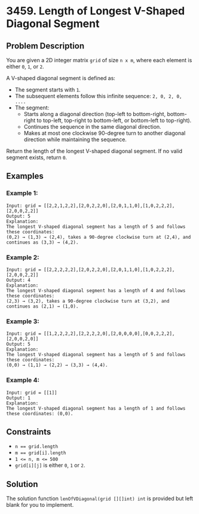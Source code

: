 # 3459. Length of Longest V-Shaped Diagonal Segment

## Problem Description

You are given a 2D integer matrix `grid` of size `n x m`, where each element is either `0`, `1`, or `2`.

A V-shaped diagonal segment is defined as:

- The segment starts with `1`.
- The subsequent elements follow this infinite sequence: `2, 0, 2, 0, ....`
- The segment:
  - Starts along a diagonal direction (top-left to bottom-right, bottom-right to top-left, top-right to bottom-left, or bottom-left to top-right).
  - Continues the sequence in the same diagonal direction.
  - Makes at most one clockwise 90-degree turn to another diagonal direction while maintaining the sequence.

Return the length of the longest V-shaped diagonal segment. If no valid segment exists, return `0`.

## Examples

### Example 1:
```
Input: grid = [[2,2,1,2,2],[2,0,2,2,0],[2,0,1,1,0],[1,0,2,2,2],[2,0,0,2,2]]
Output: 5
Explanation:
The longest V-shaped diagonal segment has a length of 5 and follows these coordinates: 
(0,2) → (1,3) → (2,4), takes a 90-degree clockwise turn at (2,4), and continues as (3,3) → (4,2).
```

### Example 2:
```
Input: grid = [[2,2,2,2,2],[2,0,2,2,0],[2,0,1,1,0],[1,0,2,2,2],[2,0,0,2,2]]
Output: 4
Explanation:
The longest V-shaped diagonal segment has a length of 4 and follows these coordinates: 
(2,3) → (3,2), takes a 90-degree clockwise turn at (3,2), and continues as (2,1) → (1,0).
```

### Example 3:
```
Input: grid = [[1,2,2,2,2],[2,2,2,2,0],[2,0,0,0,0],[0,0,2,2,2],[2,0,0,2,0]]
Output: 5
Explanation:
The longest V-shaped diagonal segment has a length of 5 and follows these coordinates: 
(0,0) → (1,1) → (2,2) → (3,3) → (4,4).
```

### Example 4:
```
Input: grid = [[1]]
Output: 1
Explanation:
The longest V-shaped diagonal segment has a length of 1 and follows these coordinates: (0,0).
```

## Constraints

- `n == grid.length`
- `m == grid[i].length`
- `1 <= n, m <= 500`
- `grid[i][j]` is either `0`, `1` or `2`.

## Solution

The solution function `lenOfVDiagonal(grid [][]int) int` is provided but left blank for you to implement.
